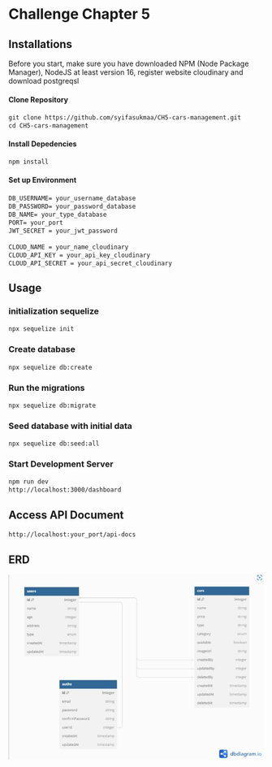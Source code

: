 # Challenge Chapter 5

## Installations

Before you start, make sure you have downloaded NPM (Node Package Manager), NodeJS at least version 16, register website cloudinary and download postgreqsl

#### Clone Repository

```shell
git clone https://github.com/syifasukmaa/CH5-cars-management.git
cd CH5-cars-management
```

#### Install Depedencies

```shell
npm install
```

#### Set up Environment

```shell
DB_USERNAME= your_username_database
DB_PASSWORD= your_password_database
DB_NAME= your_type_database
PORT= your_port
JWT_SECRET = your_jwt_password

CLOUD_NAME = your_name_cloudinary
CLOUD_API_KEY = your_api_key_cloudinary
CLOUD_API_SECRET = your_api_secret_cloudinary
```

## Usage

### initialization sequelize

```shell
npx sequelize init
```

### Create database

```shell
npx sequelize db:create
```

### Run the migrations

```shell
npx sequelize db:migrate
```

### Seed database with initial data

```shell
npx sequelize db:seed:all
```

### Start Development Server

```shell
npm run dev
http://localhost:3000/dashboard
```

## Access API Document

```shell
http://localhost:your_port/api-docs
```

## ERD

![ER](./public/images/erd.jpg)

